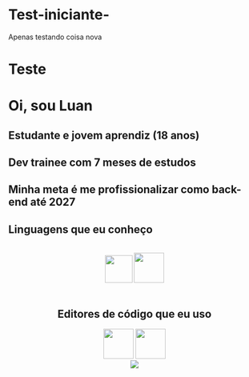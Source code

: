 # Test-iniciante-
Apenas testando coisa nova
# Teste
# Oi, sou Luan
## Estudante e jovem aprendiz (18 anos)
## Dev trainee com 7 meses de estudos
## Minha meta é me profissionalizar como back-end até 2027

## Linguagens que eu conheço
<br>
<div align="center">
  <img src="https://raw.githubusercontent.com/marwin1991/profile-technology-icons/refs/heads/main/icons/python.png" width="55" height="55"/>
  <img src="https://raw.githubusercontent.com/marwin1991/profile-technology-icons/refs/heads/main/icons/java.png" width="60" height="60"/>
</div>
<br>
<div align="center">

## Editores de código que eu uso
<div align="center">
  <img src="https://raw.githubusercontent.com/marwin1991/profile-technology-icons/refs/heads/main/icons/visual_studio_code.png" width="60" height="60"/>
  <img src="https://raw.githubusercontent.com/marwin1991/profile-technology-icons/refs/heads/main/icons/intellij.png" width="60" height="60"/>
</div>

<img src="https://github-readme-stats.vercel.app/api/top-langs/?username=HeyKrayz&layout=compact&theme=gruvbox&langs_count=5">
